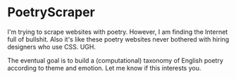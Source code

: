 PoetryScraper
=============

I'm trying to scrape websites with poetry. However, I am finding the Internet full of bullshit. Also it's like these poetry websites never bothered with hiring designers who use CSS. UGH.

The eventual goal is to build a (computational) taxonomy of English poetry according to theme and emotion. Let me know if this interests you.
